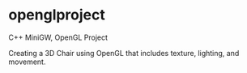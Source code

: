 # openglproject
C++ MiniGW, OpenGL Project

Creating a 3D Chair using OpenGL that includes texture, lighting, and movement. 
